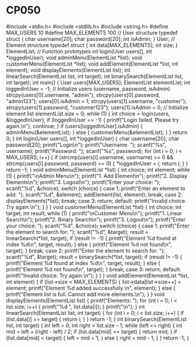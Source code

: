 # CP050
#include <stdio.h>
#include <stdlib.h>
#include <string.h>
#define MAX_USERS 10
#define MAX_ELEMENTS 100
// User structure
typedef struct {
char username[20];
char password[20];
int isAdmin;
} User;
// Element structure
typedef struct {
int data[MAX_ELEMENTS];
int size;
} ElementList;
// Function prototypes
int login(User users[], int *loggedInUser);
void adminMenu(ElementList *list);
void customerMenu(ElementList *list);
void addElement(ElementList *list, int element);
void displayElements(ElementList list);
int linearSearch(ElementList list, int target);
int binarySearch(ElementList list, int target);
int main() {
User users[MAX_USERS];
ElementList elementList;
int loggedInUser = -1;
// Initialize users (username, password, isAdmin)
strcpy(users[0].username, "admin");
strcpy(users[0].password, "admin123");
users[0].isAdmin = 1;
strcpy(users[1].username, "customer");
strcpy(users[1].password, "customer123");
users[1].isAdmin = 0;
// Initialize element list
elementList.size = 0;
while (1) {
int choice = login(users, &loggedInUser);
if (loggedInUser == -1) {
printf("Login failed. Please try again.\n");
continue;
}
if (users[loggedInUser].isAdmin) {
adminMenu(&elementList);
} else {
customerMenu(&elementList);
}
}
return 0;
}
int login(User users[], int *loggedInUser) {
char username[20];
char password[20];
printf("Login\n");
printf("Username: ");
scanf("%s", username);
printf("Password: ");
scanf("%s", password);
for (int i = 0; i < MAX_USERS; i++) {
if (strcmp(users[i].username, username) == 0 && strcmp(users[i].password, password) ==
0) {
*loggedInUser = i;
return i;
}
}
return -1;
}
void adminMenu(ElementList *list) {
int choice;
int element;
while (1) {
printf("\nAdmin Menu\n");
printf("1. Add Element\n");
printf("2. Display Elements\n");
printf("3. Logout\n");
printf("Enter your choice: ");
scanf("%d", &choice);
switch (choice) {
case 1:
printf("Enter an element to add: ");
scanf("%d", &element);
addElement(list, element);
break;
case 2:
displayElements(*list);
break;
case 3:
return;
default:
printf("Invalid choice. Try again.\n");
}
}
}
void customerMenu(ElementList *list) {
int choice;
int target;
int result;
while (1) {
printf("\nCustomer Menu\n");
printf("1. Linear Search\n");
printf("2. Binary Search\n");
printf("3. Logout\n");
printf("Enter your choice: ");
scanf("%d", &choice);
switch (choice) {
case 1:
printf("Enter the element to search for: ");
scanf("%d", &target);
result = linearSearch(*list, target);
if (result != -1) {
printf("Element %d found at index %d\n", target, result);
} else {
printf("Element %d not found\n", target);
}
break;
case 2:
printf("Enter the element to search for: ");
scanf("%d", &target);
result = binarySearch(*list, target);
if (result != -1) {
printf("Element %d found at index %d\n", target, result);
} else {
printf("Element %d not found\n", target);
}
break;
case 3:
return;
default:
printf("Invalid choice. Try again.\n");
}
}
}
void addElement(ElementList *list, int element) {
if (list->size < MAX_ELEMENTS) {
list->data[list->size++] = element;
printf("Element %d added successfully.\n", element);
} else {
printf("Element list is full. Cannot add more elements.\n");
}
}
void displayElements(ElementList list) {
printf("Elements: ");
for (int i = 0; i < list.size; i++) {
printf("%d ", list.data[i]);
}
printf("\n");
}
int linearSearch(ElementList list, int target) {
for (int i = 0; i < list.size; i++) {
if (list.data[i] == target) {
return i;
}
}
return -1;
}
int binarySearch(ElementList list, int target) {
int left = 0;
int right = list.size - 1;
while (left <= right) {
int mid = left + (right - left) / 2;
if (list.data[mid] == target) {
return mid;
}
if (list.data[mid] < target) {
left = mid + 1;
} else {
right = mid - 1;
}
}
return -1;
}
